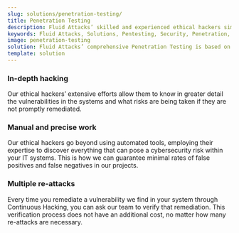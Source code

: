 ```yaml
---
slug: solutions/penetration-testing/
title: Penetration Testing
description: Fluid Attacks’ skilled and experienced ethical hackers simulate real attacks on your IT systems to discover complex and deep vulnerabilities.
keywords: Fluid Attacks, Solutions, Pentesting, Security, Penetration, Testing, Ethical Hacking
image: penetration-testing
solution: Fluid Attacks’ comprehensive Penetration Testing is based on our certified pentesters’ ability to simulate real-world cyberattacks in order to infiltrate companies’ software and information assets. Our pentesters look for and try to exploit security vulnerabilities in your systems and then provide you with detailed reports for their proper elimination. Pentesting is not an automated activity; the professionals make use of security and penetration testing tools as well as relying on their expertise to apply manual techniques. Therefore, this kind of testing focuses more on vulnerabilities that cannot be discovered through automated scanning methods that are more oriented to known weaknesses.
template: solution
---
```


<div class="sect2">

### In-depth hacking

Our ethical hackers’ extensive efforts allow them to know in greater
detail the vulnerabilities in the systems and what risks are being taken
if they are not promptly remediated.

</div>

<div class="sect2">

### Manual and precise work

Our ethical hackers go beyond using automated tools, employing their
expertise to discover everything that can pose a cybersecurity risk
within your IT systems. This is how we can guarantee minimal rates of
false positives and false negatives in our projects.

</div>

<div class="sect2">

### Multiple re-attacks

Every time you remediate a vulnerability we find in your system through
Continuous Hacking, you can ask our team to verify that remediation.
This verification process does not have an additional cost, no matter
how many re-attacks are necessary.

</div>
